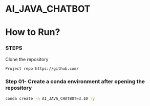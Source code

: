 # AI_JAVA_CHATBOT

# How to Run?
### STEPS

Clone the repository

```bash
Project repo https://github.com/
```
### Step 01- Create a conda environment after opening the repository

```bash
conda create -n AI_JAVA_CHATBOT=3.10 -y
